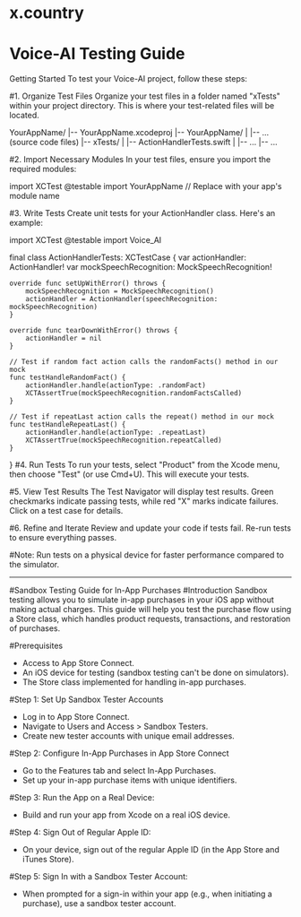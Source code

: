 # x.country

# Voice-AI Testing Guide
Getting Started
To test your Voice-AI project, follow these steps:

#1. Organize Test Files
Organize your test files in a folder named "xTests" within your project directory. This is where your test-related files will be located.

YourAppName/
|-- YourAppName.xcodeproj
|-- YourAppName/
|   |-- ... (source code files)
|-- xTests/
|   |-- ActionHandlerTests.swift
|   |-- ...
|-- ...


#2. Import Necessary Modules
In your test files, ensure you import the required modules:

import XCTest
@testable import YourAppName // Replace with your app's module name

#3. Write Tests
Create unit tests for your ActionHandler class. Here's an example:

import XCTest
@testable import Voice_AI

final class ActionHandlerTests: XCTestCase {
    var actionHandler: ActionHandler!
    var mockSpeechRecognition: MockSpeechRecognition!
    
    override func setUpWithError() throws {
        mockSpeechRecognition = MockSpeechRecognition()
        actionHandler = ActionHandler(speechRecognition: mockSpeechRecognition)
    }
    
    override func tearDownWithError() throws {
        actionHandler = nil
    }
    
    // Test if random fact action calls the randomFacts() method in our mock
    func testHandleRandomFact() {
        actionHandler.handle(actionType: .randomFact)
        XCTAssertTrue(mockSpeechRecognition.randomFactsCalled)
    }
    
    // Test if repeatLast action calls the repeat() method in our mock
    func testHandleRepeatLast() {
        actionHandler.handle(actionType: .repeatLast)
        XCTAssertTrue(mockSpeechRecognition.repeatCalled)
    }
}
#4. Run Tests
To run your tests, select "Product" from the Xcode menu, then choose "Test" (or use Cmd+U). This will execute your tests.

#5. View Test Results
The Test Navigator will display test results. Green checkmarks indicate passing tests, while red "X" marks indicate failures. Click on a test case for details.

#6. Refine and Iterate
Review and update your code if tests fail. Re-run tests to ensure everything passes.

#Note: Run tests on a physical device for faster performance compared to the simulator.

--- 

#Sandbox Testing Guide for In-App Purchases
#Introduction
Sandbox testing allows you to simulate in-app purchases in your iOS app without making actual charges. This guide will help you test the purchase flow using a Store class, which handles product requests, transactions, and restoration of purchases.

#Prerequisites
- Access to App Store Connect.
- An iOS device for testing (sandbox testing can't be done on simulators).
- The Store class implemented for handling in-app purchases.

#Step 1: Set Up Sandbox Tester Accounts
- Log in to App Store Connect.
- Navigate to Users and Access > Sandbox Testers.
- Create new tester accounts with unique email addresses.

#Step 2: Configure In-App Purchases in App Store Connect
- Go to the Features tab and select In-App Purchases.
- Set up your in-app purchase items with unique identifiers.

#Step 3: Run the App on a Real Device: 
- Build and run your app from Xcode on a real iOS device.

#Step 4: Sign Out of Regular Apple ID: 
- On your device, sign out of the regular Apple ID (in the App Store and iTunes Store).

#Step 5: Sign In with a Sandbox Tester Account:
- When prompted for a sign-in within your app (e.g., when initiating a purchase), use a sandbox tester account. 
